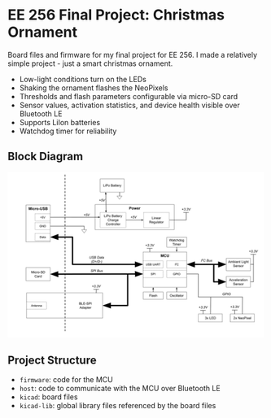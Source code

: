 # EE 256 Final Project: Christmas Ornament

Board files and firmware for my final project for EE 256. I made a relatively
simple project - just a smart christmas ornament.

  * Low-light conditions turn on the LEDs
  * Shaking the ornament flashes the NeoPixels
  * Thresholds and flash parameters configurable via micro-SD card
  * Sensor values, activation statistics, and device health visible over
    Bluetooth LE
  * Supports LiIon batteries
  * Watchdog timer for reliability

## Block Diagram

![Block Diagram](docs/img/block-diagram.png)

## Project Structure
  * `firmware`: code for the MCU
  * `host`: code to communicate with the MCU over Bluetooth LE
  * `kicad`: board files
  * `kicad-lib`: global library files referenced by the board files
